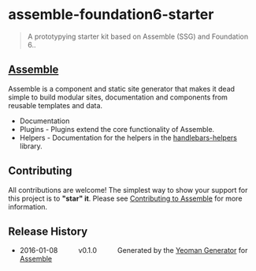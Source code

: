 # assemble-foundation6-starter

> A prototypying starter kit based on Assemble (SSG) and Foundation 6..

## [Assemble](http://assemble.io/)

Assemble is a component and static site generator that makes it dead simple to build modular sites, documentation and components from reusable templates and data.

* Documentation
* Plugins - Plugins extend the core functionality of Assemble.
* Helpers - Documentation for the helpers in the [handlebars-helpers](http://github.com/assemble/handlebars-helpers) library.

## Contributing
All contributions are welcome! The simplest way to show your support for this project is to **"star" it**. Please see [Contributing to Assemble](http://assemble.io/contributing) for more information.

## Release History
 * 2016-01-08   v0.1.0   Generated by the [Yeoman Generator](https://github.com/assemble/generator-assemble) for [Assemble](http://assemble.io)
